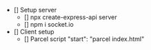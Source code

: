 * [] Setup server
    * [] npx create-express-api server
    * [] npm i socket.io
* []  Client setup
    * [] Parcel script "start": "parcel index.html"